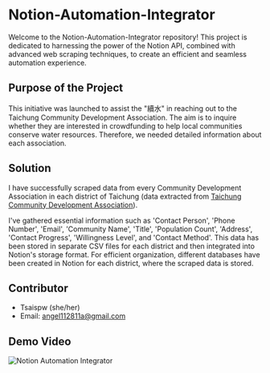 
# Notion-Automation-Integrator

Welcome to the Notion-Automation-Integrator repository! This project is dedicated to harnessing the power of the Notion API, combined with advanced web scraping techniques, to create an efficient and seamless automation experience.

## Purpose of the Project
This initiative was launched to assist the "續水" in reaching out to the Taichung Community Development Association. The aim is to inquire whether they are interested in crowdfunding to help local communities conserve water resources. Therefore, we needed detailed information about each association.

## Solution
I have successfully scraped data from every Community Development Association in each district of Taichung (data extracted from [Taichung Community Development Association](https://community.society.taichung.gov.tw/home.aspx)). 

I've gathered essential information such as 'Contact Person', 'Phone Number', 'Email', 'Community Name', 'Title', 'Population Count', 'Address', 'Contact Progress', 'Willingness Level', and 'Contact Method'. This data has been stored in separate CSV files for each district and then integrated into Notion's storage format. For efficient organization, different databases have been created in Notion for each district, where the scraped data is stored.

## Contributor
- Tsaispw (she/her)
- Email: angel112811a@gmail.com

## Demo Video

![Notion Automation Integrator](https://github.com/kjdevelop/Notion-Automation-Integrator/assets/115779924/4d782c2b-12be-4021-b578-ca219afb47d2)

